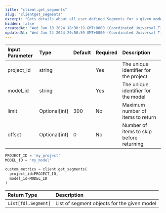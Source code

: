```yaml
---
title: "client.get_segments"
slug: "clientget_segments"
excerpt: "Gets details about all user-defined Segments for a given model."
hidden: false
createdAt: "Wed Jan 10 2024 18:30:19 GMT+0000 (Coordinated Universal Time)"
updatedAt: "Wed Jan 24 2024 20:50:59 GMT+0000 (Coordinated Universal Time)"
---
```

| Input Parameter | Type          | Default | Required | Description                              |
| :-------------- | :------------ | :------ | :------- | :--------------------------------------- |
| project_id      | string        |         | Yes      | The unique identifier for the project    |
| model_id        | string        |         | Yes      | The unique identifier for the model      |
| limit           | Optional[int] | 300     | No       | Maximum number of items to return        |
| offset          | Optional[int] | 0       | No       | Number of items to skip before returning |

```python Usage
PROJECT_ID = 'my_project'
MODEL_ID = 'my_model'

custom_metrics = client.get_segments(
  project_id=PROJECT_ID,
  model_id=MODEL_ID
)
```

| Return Type         | Description                                 |
| :------------------ | :------------------------------------------ |
| `List[fdl.Segment]` | List of segment objects for the given model |
